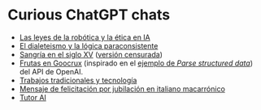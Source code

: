 # Curious ChatGPT chats

- [Las leyes de la robótica y la ética en IA](http://htmlpreview.github.io/?https://github.com/dodero/chatgptchats/blob/main/chats/chat-gpt-leyes-de-la-robotica-y-etica-en-ia.html)
- [El dialeteismo y la lógica paraconsistente](http://htmlpreview.github.io/?https://github.com/dodero/chatgptchats/blob/main/chats/chat-gpt-logica-paraconsistente.html)
- [Sangría en el siglo XV](http://htmlpreview.github.io/?https://github.com/dodero/chatgptchats/blob/main/chats/chat-gpt-sangria-en-el-siglo-xv.html) ([versión censurada](http://htmlpreview.github.io/?https://github.com/dodero/chatgptchats/blob/main/chats/chat-gpt-sangria-en-el-siglo-xv-censurada.html))
- [Frutas en Goocrux](http://htmlpreview.github.io/?https://github.com/dodero/chatgptchats/blob/main/chats/chat-gpt-frutas-en-goocrux.html) (inspirado en el [ejemplo de _Parse structured data_](https://platform.openai.com/examples/default-parse-data)) del API de OpenAI.
- [Trabajos tradicionales y tecnología](http://htmlpreview.github.io/?https://github.com/dodero/chatgptchats/blob/main/chats/chat-gpt-trabajos-tradicionales-y-tecnologia.html)
- [Mensaje de felicitación por jubilación en italiano macarrónico](http://htmlpreview.github.io/?https://github.com/dodero/chatgptchats/blob/main/chats/chat-gpt-felicitaciones-por-jubilacion.html)
- [Tutor AI](http://htmlpreview.github.io/?https://github.com/dodero/chatgptchats/blob/main/chats/chat-gpt-tutor-ai.html)
